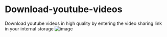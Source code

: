 # Download-youtube-videos
Download youtube videos in high quality by entering the video sharing link in your internal storage
![image](https://user-images.githubusercontent.com/81224353/214557319-da763227-3c22-4960-9f00-00a067a94158.png)
